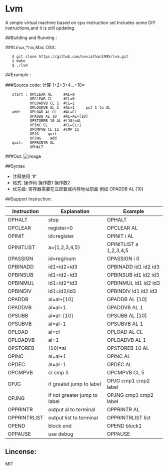 # Lvm

A simple virtual machine based on cpu  instruction  set.Includes some DIY instructions,and it is still updating.

##Building and Running :

###Linux,*nix,Mac OSX:

       $ git clone https://github.com/Leviathan1995/lvm.git
       $ make
       $ ./lvm

##Example :

###Source code:
计算 1+2+3+4...+10=

       start : OPCLEAR AL     #AL=0
               OPCLEAR CL     #CL=0
               OPLOADVB CL 1  #CL=1
               OPLOADVB AL 1  #AL=1     put 1 to AL
       add:    OPLOAD AL CL   #AL=CL
               OPADDB AL 10   #AL=AL+[10]
               OPSTOREB 10 AL #[10]=AL  
               OPINC CL       #CL=CL+1
               OPCMPVB CL 11  #CMP 11
               OPJG    quit
               OPJNG    add
       quit:   OPPRINTR AL
               OPHALT
               
###Out:
![image](https://github.com/Leviathan1995/lvm/raw/master/span.png)

##Syntax
- 注释使用 '#'
- 格式: 操作码 操作数1 操作数2
- 优先级: 寄存器需要在立即数或内存地址前面 例如 OPADDB AL [10]
              
##Support Instruction:

| Instruction  |      Explanation            |          Example        |
| ------------ | --------------------------- | ------------------------|
|   OPHALT     |        stop                 |  OPHALT                 |
|   OPCLEAR    |        register=0           |  OPCLEAR AL             |
|   OPINIT     |        id=register          |  OPINIT i AL            |
|   OPINITLIST |        a={1,2,3,4,5}        |  OPINITLIST a 1,2,3,4,5 |
|   OPASSIGN   |        id=reg/num           |  OPASSIGN i 0           | 
|   OPBINADD   |        id1=id2+id3          |  OPBINADD id1 id2 id3   |
|   OPBINSUB   |        id1=id2-id3          |  OPBINSUB id1 id2 id3   |
|   OPBINMUL   |        id1=id2*id3          |  OPBINMUL id1 id2 id3   |
|   OPBINDIV   |        id1=id2/id3          |  OPBINDIV id1 id2 id3   |
|   OPADDB     |        al=al+[10]           |  OPADDB AL [10]         |
|   OPADDVB    |        al=al+1              |  OPADDVB AL 1           |
|   OPSUBB     |        al=al-[10]           |  OPSUBB AL [10]         |
|   OPSUBVB    |        al=al-1              |  OPSUBVB AL 1           |
|   OPLOAD     |        al=cl                |  OPLOAD AL CL           |
|   OPLOADVB   |        al=1                 |  OPLOADVB AL 1          |  
|   OPSTOREB   |        [10]=al              |  OPSTOREB 10 AL         |
|   OPINC      |        al=al+1              |  OPINC AL               |
|   OPDEC      |        al=al-1              |  OPDEC AL               |
|   OPCMPVB    |        cl cmp 5             |  OPCMPVB CL 5           |
|   OPJG       | if greatet jump to label    |  OPJG  cmp1 cmp2 label  |
|   OPJNG      |if not greater jump to label |  OPJNG cmp1 cmp2 label  |
|   OPPRINTR   |        output al to terminal|  OPPRINTR AL            |
|  OPPRINTRLIST|      output list to terminal|  OPPRINTRLIST list      |
|  OPEND       |        block end            |  OPEND block1           |
|  OPPAUSE     |        use debug            |  OPPAUSE                |

<h2>Lincense:</h2>
    MIT
